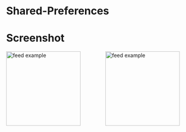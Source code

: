 # Shared-Preferences

# Screenshot
<p>
  <img src="https://user-images.githubusercontent.com/140700822/263332053-ddcb9334-7451-4c77-8ec8-9243a9def161.png" alt="feed example" width = "200" >
  &nbsp; &nbsp; &nbsp; &nbsp; &nbsp; &nbsp; &nbsp; &nbsp;
  <img src="https://user-images.githubusercontent.com/140700822/263332063-45cdd164-d34c-470d-980a-cf32f529c77e.png" alt="feed example" width = "200" >
</p>



